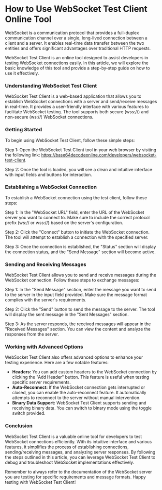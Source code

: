 How to Use WebSocket Test Client Online Tool
============================================

WebSocket is a communication protocol that provides a full-duplex communication channel over a single, long-lived connection between a client and a server. It enables real-time data transfer between the two entities and offers significant advantages over traditional HTTP requests.

WebSocket Test Client is an online tool designed to assist developers in testing WebSocket connections easily. In this article, we will explore the basic knowledge of this tool and provide a step-by-step guide on how to use it effectively.

### Understanding WebSocket Test Client

WebSocket Test Client is a web-based application that allows you to establish WebSocket connections with a server and send/receive messages in real-time. It provides a user-friendly interface with various features to facilitate WebSocket testing. The tool supports both secure (wss://) and non-secure (ws://) WebSocket connections.

### Getting Started

To begin using WebSocket Test Client, follow these simple steps:

Step 1: Open the WebSocket Test Client tool in your web browser by visiting the following link: <https://base64decodeonline.com/developers/websocket-test-client>.

Step 2: Once the tool is loaded, you will see a clean and intuitive interface with input fields and buttons for interaction.

### Establishing a WebSocket Connection

To establish a WebSocket connection using the test client, follow these steps:

Step 1: In the "WebSocket URL" field, enter the URL of the WebSocket server you want to connect to. Make sure to include the correct protocol prefix (ws:// or wss://) based on the server's configuration.

Step 2: Click the "Connect" button to initiate the WebSocket connection. The tool will attempt to establish a connection with the specified server.

Step 3: Once the connection is established, the "Status" section will display the connection status, and the "Send Message" section will become active.

### Sending and Receiving Messages

WebSocket Test Client allows you to send and receive messages during the WebSocket connection. Follow these steps to exchange messages:

Step 1: In the "Send Message" section, enter the message you want to send to the server in the input field provided. Make sure the message format complies with the server's requirements.

Step 2: Click the "Send" button to send the message to the server. The tool will display the sent message in the "Sent Messages" section.

Step 3: As the server responds, the received messages will appear in the "Received Messages" section. You can view the content and analyze the responses from the server.

### Working with Advanced Options

WebSocket Test Client also offers advanced options to enhance your testing experience. Here are a few notable features:

- **Headers:** You can add custom headers to the WebSocket connection by clicking the "Add Header" button. This feature is useful when testing specific server requirements.
- **Auto-Reconnect:** If the WebSocket connection gets interrupted or closed, you can enable the auto-reconnect feature. It automatically attempts to reconnect to the server without manual intervention.
- **Binary Data Support:** WebSocket Test Client supports sending and receiving binary data. You can switch to binary mode using the toggle switch provided.

### Conclusion

WebSocket Test Client is a valuable online tool for developers to test WebSocket connections efficiently. With its intuitive interface and various features, it simplifies the process of establishing connections, sending/receiving messages, and analyzing server responses. By following the steps outlined in this article, you can leverage WebSocket Test Client to debug and troubleshoot WebSocket implementations effectively.

Remember to always refer to the documentation of the WebSocket server you are testing for specific requirements and message formats. Happy testing with WebSocket Test Client!